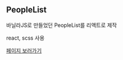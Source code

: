 ## PeopleList

바닐라JS로 만들었던 PeopleList를 리액트로 제작

react, scss 사용

[페이지 보러가기](https://honeypunch97.github.io/Toy-Project/React-JS/PeopleList/dist)
